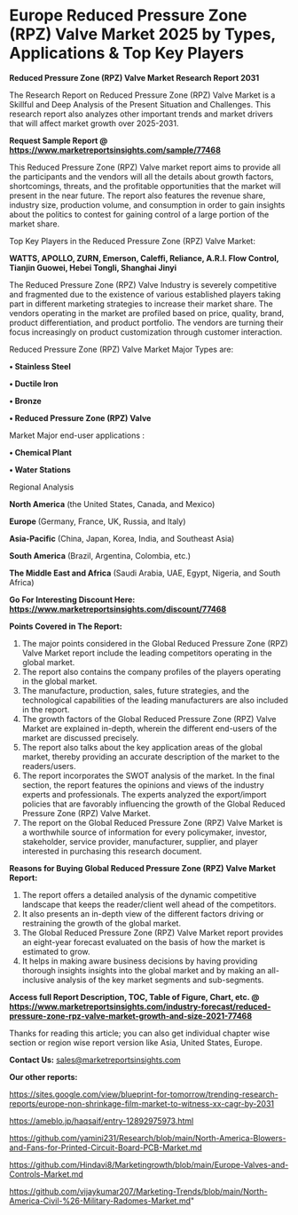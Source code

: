 # Europe Reduced Pressure Zone (RPZ) Valve Market 2025 by Types, Applications & Top Key Players

<strong>Reduced Pressure Zone (RPZ) Valve Market Research Report 2031</strong>

The Research Report on Reduced Pressure Zone (RPZ) Valve Market is a Skillful and Deep Analysis of the Present Situation and Challenges. This research report also analyzes other important trends and market drivers that will affect market growth over 2025-2031.

<strong>Request Sample Report @ <a href=https://www.marketreportsinsights.com/sample/77468>https://www.marketreportsinsights.com/sample/77468</a></strong>

This Reduced Pressure Zone (RPZ) Valve market report aims to provide all the participants and the vendors will all the details about growth factors, shortcomings, threats, and the profitable opportunities that the market will present in the near future. The report also features the revenue share, industry size, production volume, and consumption in order to gain insights about the politics to contest for gaining control of a large portion of the market share.

Top Key Players in the Reduced Pressure Zone (RPZ) Valve Market:

<strong>WATTS, APOLLO, ZURN, Emerson, Caleffi, Reliance, A.R.I. Flow Control, Tianjin Guowei, Hebei Tongli, Shanghai Jinyi</strong>

The Reduced Pressure Zone (RPZ) Valve Industry is severely competitive and fragmented due to the existence of various established players taking part in different marketing strategies to increase their market share. The vendors operating in the market are profiled based on price, quality, brand, product differentiation, and product portfolio. The vendors are turning their focus increasingly on product customization through customer interaction.

Reduced Pressure Zone (RPZ) Valve Market Major Types are:

<strong>• Stainless Steel

• Ductile Iron

• Bronze

• Reduced Pressure Zone (RPZ) Valve</strong>

Market Major end-user applications :

<strong>• Chemical Plant

• Water Stations</strong>

Regional Analysis

</u><strong><b>North America</b></strong> (the United States, Canada, and Mexico)

<strong><b>Europe </b></strong>(Germany, France, UK, Russia, and Italy)

<strong><b>Asia-Pacific</b></strong> (China, Japan, Korea, India, and Southeast Asia)

<strong><b>South America</b></strong> (Brazil, Argentina, Colombia, etc.)

<strong><b>The Middle East and Africa</b></strong> (Saudi Arabia, UAE, Egypt, Nigeria, and South Africa)

<strong>Go For Interesting Discount Here: <a href=https://www.marketreportsinsights.com/discount/77468>https://www.marketreportsinsights.com/discount/77468</a></strong>

<strong>Points Covered in The Report:</strong>
<ol>
  <li>The major points considered in the Global Reduced Pressure Zone (RPZ) Valve Market report include the leading competitors operating in the global market.</li>
  <li>The report also contains the company profiles of the players operating in the global market.</li>
  <li>The manufacture, production, sales, future strategies, and the technological capabilities of the leading manufacturers are also included in the report.</li>
  <li>The growth factors of the Global Reduced Pressure Zone (RPZ) Valve Market are explained in-depth, wherein the different end-users of the market are discussed precisely.</li>
  <li>The report also talks about the key application areas of the global market, thereby providing an accurate description of the market to the readers/users.</li>
  <li>The report incorporates the SWOT analysis of the market. In the final section, the report features the opinions and views of the industry experts and professionals. The experts analyzed the export/import policies that are favorably influencing the growth of the Global Reduced Pressure Zone (RPZ) Valve Market.</li>
  <li>The report on the Global Reduced Pressure Zone (RPZ) Valve Market is a worthwhile source of information for every policymaker, investor, stakeholder, service provider, manufacturer, supplier, and player interested in purchasing this research document.</li>
</ol>
<strong>Reasons for Buying Global Reduced Pressure Zone (RPZ) Valve Market Report:</strong>

<ol>
  <li>The report offers a detailed analysis of the dynamic competitive landscape that keeps the reader/client well ahead of the competitors.</li>
  <li>It also presents an in-depth view of the different factors driving or restraining the growth of the global market.</li>
  <li>The Global Reduced Pressure Zone (RPZ) Valve Market report provides an eight-year forecast evaluated on the basis of how the market is estimated to grow.</li>
  <li>It helps in making aware business decisions by having providing thorough insights insights into the global market and by making an all-inclusive analysis of the key market segments and sub-segments.</li>
</ol>
<strong>Access full Report Description, TOC, Table of Figure, Chart, etc. @ <a href=https://www.marketreportsinsights.com/industry-forecast/reduced-pressure-zone-rpz-valve-market-growth-and-size-2021-77468>https://www.marketreportsinsights.com/industry-forecast/reduced-pressure-zone-rpz-valve-market-growth-and-size-2021-77468</a></strong>


Thanks for reading this article; you can also get individual chapter wise section or region wise report version like Asia, United States, Europe.

<strong>Contact Us:</strong>
sales@marketreportsinsights.com

<strong>Our other reports:</strong>

<a href=https://sites.google.com/view/blueprint-for-tomorrow/trending-research-reports/europe-non-shrinkage-film-market-to-witness-xx-cagr-by-2031>https://sites.google.com/view/blueprint-for-tomorrow/trending-research-reports/europe-non-shrinkage-film-market-to-witness-xx-cagr-by-2031</a>

<a href=https://ameblo.jp/haqsaif/entry-12892975973.html>https://ameblo.jp/haqsaif/entry-12892975973.html</a>

<a href=https://github.com/yamini231/Research/blob/main/North-America-Blowers-and-Fans-for-Printed-Circuit-Board-PCB-Market.md>https://github.com/yamini231/Research/blob/main/North-America-Blowers-and-Fans-for-Printed-Circuit-Board-PCB-Market.md</a>

<a href=https://github.com/Hindavi8/Marketingrowth/blob/main/Europe-Valves-and-Controls-Market.md>https://github.com/Hindavi8/Marketingrowth/blob/main/Europe-Valves-and-Controls-Market.md</a>

<a href=https://github.com/vijaykumar207/Marketing-Trends/blob/main/North-America-Civil-%26-Military-Radomes-Market.md>https://github.com/vijaykumar207/Marketing-Trends/blob/main/North-America-Civil-%26-Military-Radomes-Market.md</a>"
